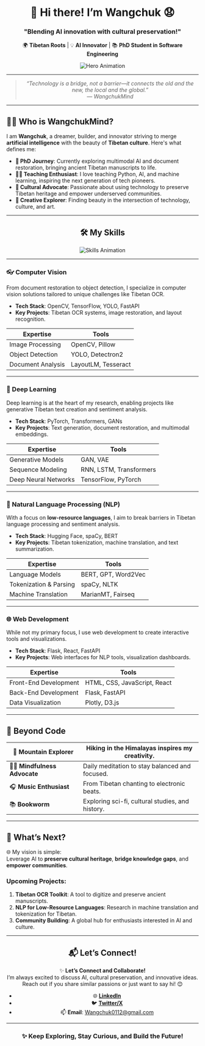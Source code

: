 <div align="center">
  
# 👋 **Hi there! I’m Wangchuk**     😧

### **"Blending AI innovation with cultural preservation!"**  

🌍 **Tibetan Roots** | 💡 **AI Innovator** | 📚 **PhD Student in Software Engineering**

![Hero Animation](https://media.giphy.com/media/xT9IgzoKnwFNmISR8I/giphy.gif)

---

> _“Technology is a bridge, not a barrier—it connects the old and the new, the local and the global.”_  
> _— WangchukMind_

</div>

---

## 👨‍💻 **Who is WangchukMind?**

I am **Wangchuk**, a dreamer, builder, and innovator striving to merge **artificial intelligence** with the beauty of **Tibetan culture**. Here's what defines me:

- **🌌 PhD Journey**: Currently exploring multimodal AI and document restoration, bringing ancient Tibetan manuscripts to life.  
- **🧑‍🏫 Teaching Enthusiast**: I love teaching Python, AI, and machine learning, inspiring the next generation of tech pioneers.  
- **📜 Cultural Advocate**: Passionate about using technology to preserve Tibetan heritage and empower underserved communities.  
- **🎨 Creative Explorer**: Finding beauty in the intersection of technology, culture, and art.

---

<div align="center">

## 🛠️ **My Skills**

![Skills Animation](https://media.giphy.com/media/3o6ZsYm5sUL7v8bsWc/giphy.gif)

</div>

---

### **👓 Computer Vision**
From document restoration to object detection, I specialize in computer vision solutions tailored to unique challenges like Tibetan OCR.

- **Tech Stack**: OpenCV, TensorFlow, YOLO, FastAPI  
- **Key Projects**: Tibetan OCR systems, image restoration, and layout recognition.  

| Expertise          | Tools                              |
| -------------------| ---------------------------------- |
| Image Processing   | OpenCV, Pillow                     |
| Object Detection   | YOLO, Detectron2                  |
| Document Analysis  | LayoutLM, Tesseract               |

---

### **🤖 Deep Learning**
Deep learning is at the heart of my research, enabling projects like generative Tibetan text creation and sentiment analysis.

- **Tech Stack**: PyTorch, Transformers, GANs  
- **Key Projects**: Text generation, document restoration, and multimodal embeddings.  

| Expertise               | Tools                              |
| ----------------------- | ---------------------------------- |
| Generative Models       | GAN, VAE                          |
| Sequence Modeling       | RNN, LSTM, Transformers           |
| Deep Neural Networks    | TensorFlow, PyTorch               |

---

### **💬 Natural Language Processing (NLP)**
With a focus on **low-resource languages**, I aim to break barriers in Tibetan language processing and sentiment analysis.

- **Tech Stack**: Hugging Face, spaCy, BERT  
- **Key Projects**: Tibetan tokenization, machine translation, and text summarization.  

| Expertise               | Tools                              |
| ----------------------- | ---------------------------------- |
| Language Models         | BERT, GPT, Word2Vec               |
| Tokenization & Parsing  | spaCy, NLTK                       |
| Machine Translation     | MarianMT, Fairseq                 |

---

### **🌐 Web Development**
While not my primary focus, I use web development to create interactive tools and visualizations.

- **Tech Stack**: Flask, React, FastAPI  
- **Key Projects**: Web interfaces for NLP tools, visualization dashboards.  

| Expertise               | Tools                              |
| ----------------------- | ---------------------------------- |
| Front-End Development   | HTML, CSS, JavaScript, React       |
| Back-End Development    | Flask, FastAPI                    |
| Data Visualization      | Plotly, D3.js                     |

---

## 🎨 **Beyond Code**

| 🌄 **Mountain Explorer** | Hiking in the Himalayas inspires my creativity.       |
| ------------------------ | ---------------------------------------------------- |
| 🧘‍♂️ **Mindfulness Advocate** | Daily meditation to stay balanced and focused.         |
| 🎧 **Music Enthusiast**  | From Tibetan chanting to electronic beats.           |
| 📚 **Bookworm**          | Exploring sci-fi, cultural studies, and history.     |

---

## 🔭 **What’s Next?**

🌐 My vision is simple:  
Leverage AI to **preserve cultural heritage**, **bridge knowledge gaps**, and **empower communities**.

### **Upcoming Projects**:
1. **Tibetan OCR Toolkit**: A tool to digitize and preserve ancient manuscripts.  
2. **NLP for Low-Resource Languages**: Research in machine translation and tokenization for Tibetan.  
3. **Community Building**: A global hub for enthusiasts interested in AI and culture.

---

<div align="center">

## 📬 **Let’s Connect!**

✨ **Let’s Connect and Collaborate!**  
I’m always excited to discuss AI, cultural preservation, and innovative ideas. Reach out if you share similar passions or just want to say hi! 😊  

- 🌐 **[LinkedIn](https://www.linkedin.com/in/wangchuk-tsering-476156333/)**  
- 🐦 **[Twitter/X](https://x.com/WangchukMind)**  
- 📫 **Email**: [Wangchuk0112@gmail.com](mailto:Wangchuk0112@gmail.com)


---

### ✨ **Keep Exploring, Stay Curious, and Build the Future!**

</div>

